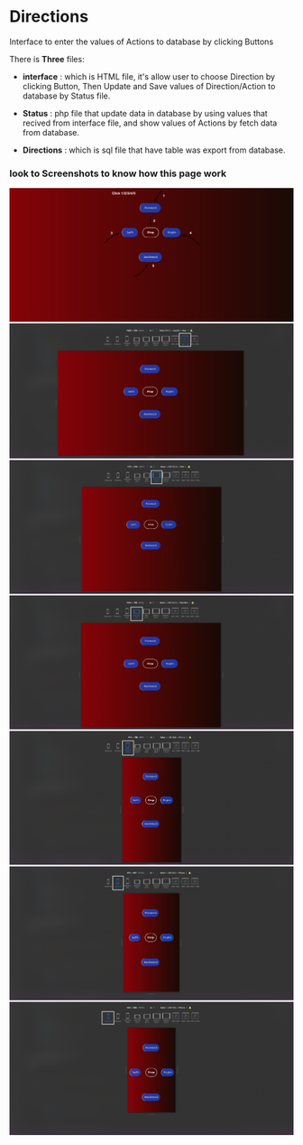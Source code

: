 # Directions

Interface to enter the values of Actions to database by clicking Buttons

There is <b>Three</b> files:

- <b>interface</b> : which is HTML file, it's allow user to choose Direction by clicking Button, Then Update and Save values of Direction/Action to database by Status file.

- <b>Status</b> : php file that update data in database by using values that recived from interface file, and show values of Actions by fetch data from database.

- <b>Directions</b> : which is sql file that have table was export from database.

<h3>look to Screenshots to know how this page work</h3>


<img src="Screen Shot1.png" >
<img src="Screen Shot2.png" >
<img src="Screen Shot3.png" >
<img src="Screen Shot4.png" >
<img src="Screen Shot5.png" >
<img src="Screen Shot6.png" >
<img src="Screen Shot7.png" >


